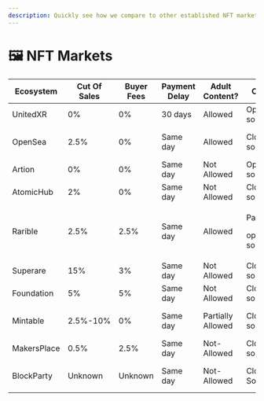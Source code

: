```yaml
---
description: Quickly see how we compare to other established NFT markets
---
```


# 🖼 NFT Markets

| Ecosystem   | Cut Of Sales | Buyer Fees | Payment Delay | Adult Content?    | Code                               | Blockchain                  |
| ----------- | ------------ | ---------- | ------------- | ----------------- | ---------------------------------- | --------------------------- |
| UnitedXR    | 0%           | 0%         | 30 days       | Allowed           | Open-source                        | Undecided                   |
| OpenSea     | 2.5%         | 0%         | Same day      | Allowed           | Closed-source                      | Ethereum, Polygon, Klatyn   |
| Artion      | 0%           | 0%         | Same day      | Not Allowed       | Open-source                        | Fantom                      |
| AtomicHub   | 2%           | 0%         | Same day      | Not Allowed       | Closed-source                      | WAX                         |
| Rarible     | 2.5%         | 2.5%       | Same day      | Allowed           | <p>Partially</p><p>open-source</p> | Ethereum, Flow, Tezos       |
| Superare    | 15%          | 3%         | Same day      | Not Allowed       | Closed-source                      | Ethereum                    |
| Foundation  | 5%           | 5%         | Same day      | Not Allowed       | Closed-source                      | Ethereum                    |
| Mintable    | 2.5%-10%     | 0%         | Same day      | Partially Allowed | Closed-source                      | Ethereum, Immutable-X       |
| MakersPlace | 0.5%         | 2.5%       | Same day      | Not-Allowed       | Closed-source                      | Ethereum                    |
| BlockParty  | Unknown      | Unknown    | Same day      | Not-Allowed       | Closed-Source                      | Ethereum, Blockparty, Flow  |
